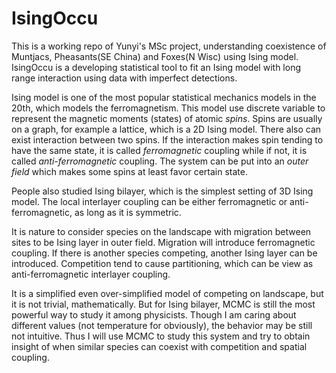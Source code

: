 # IsingOccu
This is a working repo of Yunyi's MSc project, understanding coexistence of Muntjacs, Pheasants(SE China) and Foxes(N Wisc) using Ising model. 
IsingOccu is a developing statistical tool to fit an Ising model with long range interaction using data with imperfect detections.

Ising model is one of the most popular statistical mechanics models in the 20th, which models the ferromagnetism. This model use discrete variable to represent the magnetic moments (states) of atomic *spins*. Spins are usually on a graph, for example a lattice, which is a 2D Ising model. There also can exist interaction between two spins. If the interaction makes spin tending to have the same state, it is called *ferromagnetic* coupling while if not, it is called *anti-ferromagnetic* coupling. The system can be put into an *outer field* which makes some spins at least favor certain state. 

People also studied Ising bilayer, which is the simplest setting of 3D Ising model. The local interlayer coupling can be either ferromagnetic or anti-ferromagnetic, as long as it is symmetric. 

It is nature to consider species on the landscape with migration between sites to be Ising layer in outer field. Migration will introduce ferromagnetic coupling. If there is another species competing, another Ising layer can be introduced. Competition tend to cause partitioning, which can be view as anti-ferromagnetic interlayer coupling. 

It is a simplified even over-simplified model of competing on landscape, but it is not trivial, mathematically. But for Ising bilayer, MCMC is still the most powerful way to study it among physicists. Though I am caring about different values (not temperature for obviously), the behavior may be still not intuitive. Thus I will use MCMC to study this system and try to obtain insight of when similar species can coexist with competition and spatial coupling.